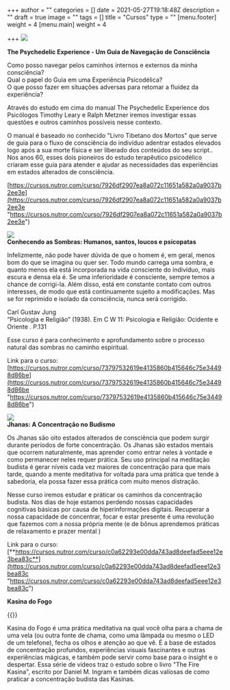 +++
author = ""
categories = []
date = 2021-05-27T19:18:48Z
description = ""
draft = true
image = ""
tags = []
title = "Cursos"
type = ""
[menu.footer]
weight = 4
[menu.main]
weight = 4

+++
![](/images/the-psychedelic-experience.png)

**The Psychedelic Experience - Um Guia de Navegação de Consciência**

Como posso navegar pelos caminhos internos e externos da minha consciência?  
Qual o papel do Guia em uma Experiência Psicodélica?  
O que posso fazer em situações adversas para retomar a fluidez da experiência?

Através do estudo em cima do manual The Psychedelic Experience dos Psicólogos Timothy Leary e Ralph Metzner iremos investigar essas questões e outros caminhos possíveis nesse contexto.

O manual é baseado no conhecido "Livro Tibetano dos Mortos" que serve de guia para o fluxo de consciência do indivíduo adentrar estados elevados logo após a sua morte física e ser liberado dos conteúdos do seu script.. Nos anos 60, esses dois pioneiros do estudo terapêutico psicodélico criaram esse guia para atender e ajudar as necessidades das experiências em estados alterados de consciência.

[https://cursos.nutror.com/curso/7926df2907ea8a072c11651a582a0a9037b2ee3e](https://cursos.nutror.com/curso/7926df2907ea8a072c11651a582a0a9037b2ee3e "https://cursos.nutror.com/curso/7926df2907ea8a072c11651a582a0a9037b2ee3e")

![](/images/the-psychedelic-experience-3.png)  
**Conhecendo as Sombras: Humanos, santos, loucos e psicopatas**

Infelizmente, não pode haver dúvida de que o homem é, em geral, menos bom do que se imagina ou quer ser. Todo mundo carrega uma sombra, e quanto menos ela está incorporada na vida consciente do indivíduo, mais escura e densa ela é. Se uma inferioridade é consciente, sempre temos a chance de corrigi-la. Além disso, está em constante contato com outros interesses, de modo que está continuamente sujeito a modificações. Mas se for reprimido e isolado da consciência, nunca será corrigido.

Carl Gustav Jung  
“Psicologia e Religião” (1938). Em C W 11: Psicologia e Religião: Ocidente e Oriente . P.131

Esse curso é para conhecimento e aprofundamento sobre o processo natural das sombras no caminho espiritual.

Link para o curso:  
[https://cursos.nutror.com/curso/73797532619e4135860b415646c75e34498d86be](https://cursos.nutror.com/curso/73797532619e4135860b415646c75e34498d86be "https://cursos.nutror.com/curso/73797532619e4135860b415646c75e34498d86be")

![](/images/the-psychedelic-experience-8.png)  
**Jhanas: A Concentração no Budismo**

Os Jhanas são oito estados alterados de consciência que podem surgir durante períodos de forte concentração. Os Jhanas são estados mentais que ocorrem naturalmente, mas aprender como entrar neles à vontade e como permanecer neles requer prática. Seu uso principal na meditação budista é gerar níveis cada vez maiores de concentração para que mais tarde, quando a mente meditativa for voltada para uma prática que tende à sabedoria, ela possa fazer essa prática com muito menos distração.

Nesse curso iremos estudar e práticar os caminhos da concentração budista. Nos dias de hoje estamos perdendo nossas capacidades cognitivas básicas por causa de hiperinformações digitais. Recuperar a nossa capacidade de concentrar, focar e estar presente é uma revolução que fazemos com a nossa própria mente (e de bônus aprendemos práticas de relaxamento e prazer mental )

Link para o curso:  
[**https://cursos.nutror.com/curso/c0a62293e00dda743ad8deefad5eee12e3bea83c**](https://cursos.nutror.com/curso/c0a62293e00dda743ad8deefad5eee12e3bea83c "https://cursos.nutror.com/curso/c0a62293e00dda743ad8deefad5eee12e3bea83c")

**Kasina do Fogo**

{{<youtube ZLP3Sx1_xmY>}}  
  
Kasina do Fogo é uma prática meditativa na qual você olha para a chama de uma vela (ou outra fonte de chama, como uma lâmpada ou mesmo o LED de um telefone), fecha os olhos e atenção ao que vê. É a base de estados de concentração profundos, experiências visuais fascinantes e outras experiências mágicas, e também pode servir como base para o insight e o despertar. Essa série de vídeos traz o estudo sobre o livro "The Fire Kasina", escrito por Daniel M. Ingram e também dicas valiosas de como praticar a concentração budista das Kasinas.